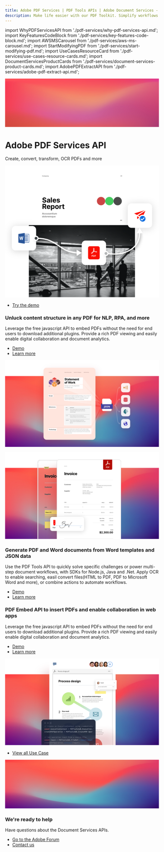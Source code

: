 ```yaml
---
title: Adobe PDF Services | PDF Tools APIs | Adobe Document Services - Adobe Developers
description: Make life easier with our PDF Toolkit. Simplify workflows and improve UX. Our PDF Services API helps you create, convert, OCR PDFs and more. Learn more today.
---
```


import WhyPDFServicesAPI from './pdf-services/why-pdf-services-api.md';
import KeyFeaturesCodeBlock from './pdf-services/key-features-code-block.md';
import AWSMSCarousel from './pdf-services/aws-ms-carousel.md';
import StartModifyingPDF from './pdf-services/start-modifying-pdf.md';
import UseCasesResourceCard from './pdf-services/use-cases-resource-cards.md';
import DocumentServicesProductCards from './pdf-services/document-services-product-cards.md';
import AdobePDFExtractAPI from './pdf-services/adobe-pdf-extract-api.md';

<Hero slots="image, heading, text, assets, buttons" customLayout variant="fullwidth" background="rgb(250, 105, 85)" className="homeHeroAssetImg"/>

![bg-hero-doc-gen](images/bg-hero-doc-gen.jpeg)

# Adobe PDF Services API

Create, convert, transform, OCR PDFs and more

![home-carousel-three](images/home-carousel-three.png)

- [Try the demo](/src/pages/pdf-services.md)



<!-- Why PDF Services API -->
<WrapperComponent slots="content" repeat="1" theme="lightest" className="why-pdf-services"/>

<WhyPDFServicesAPI />



<!-- Carousel Block -->
<WrapperComponent slots="content" repeat="1" theme="dark"/>

<AWSMSCarousel />



<!-- Key Features Code Block -->

<KeyFeaturesCodeBlock />



<TextBlock slots="heading,text,buttons,image" theme="light" />

### Unluck content structure in any PDF for NLP, RPA, and more

Leverage the free javascript API to embed PDFs without the need for end users to download additional plugins. Provide a rich PDF viewing and easily enable digital collaboration and document analytics.

- [Demo](https://www.adobe.io/apis/documentcloud/dcsdk/pdf-extract.html)
- [Learn more](https://www.adobe.io/apis/documentcloud/dcsdk/pdf-extract.html)

![MSFT Teams logo](images/extractAPI.png)



<TextBlock slots="image,heading,text,buttons" theme="lightest"  />

![documnet image](images/documentGenerationAPI.png)

### Generate PDF and Word documents from Word templates and JSON data

Use the PDF Tools API to quickly solve specific challenges or power multi-step document workflows, with SDKs for Node.js, Java and .Net. Apply OCR to enable searching, easil convert files(HTML to PDF, PDF to Microsoft Word and more), or combine actions to automate workflows.

- [Demo](https://documentcloud.adobe.com/dc-docgen-playground/index.html#/)
- [Learn more](https://www.adobe.io/apis/documentcloud/dcsdk/doc-generation.html)



<TextBlock slots="heading,text,buttons,image" theme="light"  />

### PDF Embed API to insert PDFs and enable collaboration in web apps

Leverage the free javascript API to embed PDFs without the need for end users to download additional plugins. Provide a rich PDF viewing and easily enable digital collaboration and document analytics.

- [Demo](https://www.adobe.com/go/pdfEmbedAPI_demo)
- [Learn more](https://www.adobe.io/apis/documentcloud/dcsdk/pdf-embed.html)

![MSFT Teams logo](images/Embed.png)




<!--Adobe PDF Extract API -->

<WrapperComponent slots="content" repeat="1" theme="lightest"/>

<AdobePDFExtractAPI />



<!--Stepper Block -->

<WrapperComponent slots="content" repeat="1" theme="light"/>

<StartModifyingPDF />




<!--Resource Card Block -->

<WrapperComponent slots="content" repeat="1" theme="lightest"/>

<UseCasesResourceCard />




<TextBlock slots="buttons" isCentered theme="lightest"  className='blade-bottom-content'/>

- [View all Use Case](/src/pages/use-cases)




<WrapperComponent slots="content" repeat="1" theme="light"/>

<DocumentServicesProductCards />




<SummaryBlock slots="image, heading, text, buttons" theme="lightest" background="white" />

![We're ready](images/bg-hero.jpeg)

### We're ready to help

Have questions about the Document Services APIs.

- [Go to the Adobe Forum](/src/pages/gettingstarted.md)
- [Contact us](https://www.adobe.com/in/creativecloud/business/teams.html)
